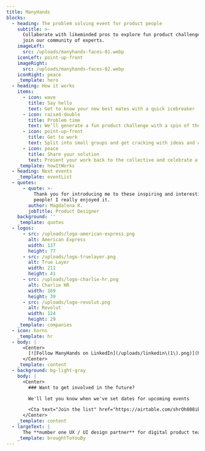 ```yaml
---
title: ManyHands
blocks:
  - heading: The problem solving event for product people
    subtitle: >-
      Collaborate with likeminded pros to explore fun product challenges and
      join our community of experts.
    imageLeft:
      src: /uploads/manyhands-faces-01.webp
    iconLeft: point-up-front
    imageRight:
      src: /uploads/manyhands-faces-02.webp
    iconRight: peace
    _template: hero
  - heading: How it works
    items:
      - icon: wave
        title: Say hello
        text: Get to know your new best mates with a quick icebreaker
      - icon: raised-double
        title: Problem time
        text: We’ll generate a fun product challenge with a spin of the Randomiser
      - icon: point-up-front
        title: Get to work
        text: Split into small groups and get cracking with ideas and outputs
      - icon: peace
        title: Share your solution
        text: Present your work back to the collective and celebrate a job well done
    _template: howItWorks
  - heading: Next events
    _template: eventList
  - quotes:
      - quote: >-
          Thank you for introducing me to these inspiring and interesting
          people! I really enjoyed it.
        author: Magdalena R.
        jobTitle: Product Designer
    background: ''
    _template: quotes
  - logos:
      - src: /uploads/logo-american-express.png
        alt: American Express
        width: 137
        height: 77
      - src: /uploads/logo-truelayer.png
        alt: True Layer
        width: 211
        height: 41
      - src: /uploads/logo-charlie-hr.png
        alt: Charlie HR
        width: 169
        height: 39
      - src: /uploads/logo-revolut.png
        alt: Revolut
        width: 124
        height: 29
    _template: companies
  - icon: horns
    _template: hr
  - body: |
      <Center>
        [![Follow ManyHands on LinkedIn](/uploads/linkedin\(1\).png)](https://www.linkedin.com/company/lighthouse-london/)
      </Center>
    _template: content
  - background: bg-light-gray
    body: |
      <Center>
        ### Want to get involved in the future?

        We'll let you know when we've set dates for upcoming events

        <Cta text="Join the list" href="https://airtable.com/shrOh808iBDVo9Ne1" />
      </Center>
    _template: content
  - largeText: |
      The **number one UX / UI design partner** for digital product teams
    _template: broughtToYouBy
---
```


